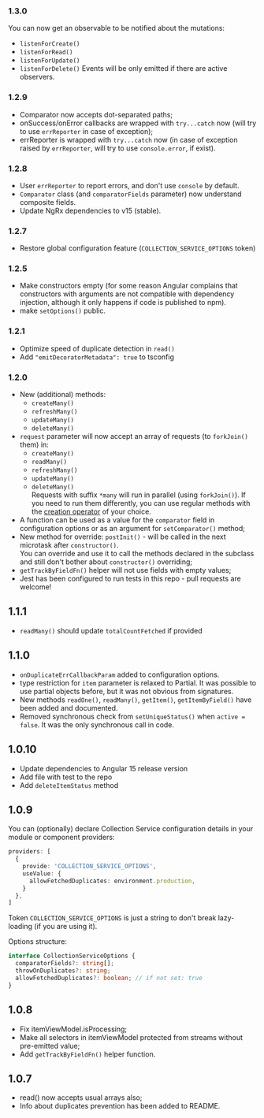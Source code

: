 ### 1.3.0
You can now get an observable to be notified about the mutations:
* `listenForCreate()`
* `listenForRead()`
* `listenForUpdate()`
* `listenForDelete()`
Events will be only emitted if there are active observers.

### 1.2.9

* Comparator now accepts dot-separated paths;
* onSuccess/onError callbacks are wrapped with `try...catch` now (will try to use `errReporter` in case of exception);
* errReporter is wrapped with `try...catch` now (in case of exception raised by `errReporter`, will try to use `console.error`, if exist).

### 1.2.8
* User `errReporter` to report errors, and don't use `console` by default.
* `Comparator` class (and `comparatorFields` parameter) now understand composite fields.
* Update NgRx dependencies to v15 (stable).

### 1.2.7
* Restore global configuration feature (`COLLECTION_SERVICE_OPTIONS` token)

### 1.2.5
* Make constructors empty (for some reason Angular complains that constructors with arguments are not compatible with dependency injection, although it only happens if code is published to npm).
* make `setOptions()` public.

### 1.2.1
* Optimize speed of duplicate detection in `read()`
* Add `"emitDecoratorMetadata": true` to tsconfig

### 1.2.0
* New (additional) methods: 
  * `createMany()`
  * `refreshMany()`
  * `updateMany()`
  * `deleteMany()`
* `request` parameter will now accept an array of requests (to `forkJoin()` them) in:
  * `createMany()`
  * `readMany()`
  * `refreshMany()`
  * `updateMany()`
  * `deleteMany()`  
  Requests with suffix `*many` will run in parallel (using `forkJoin()`). If you need to run them differently, you can use regular methods with the [creation operator](https://rxjs.dev/guide/operators#creation-operators-1) of your choice.
* A function can be used as a value for the `comparator` field in configuration options or as an argument for `setComparator()` method;
* New method for override: `postInit()` - will be called in the next microtask after `constructor()`.   
  You can override and use it to call the methods declared in the subclass and still don't bother about `constructor()` overriding;
* `getTrackByFieldFn()` helper will not use fields with empty values;
* Jest has been configured to run tests in this repo - pull requests are welcome!

## 1.1.1
* `readMany()` should update `totalCountFetched` if provided

## 1.1.0
* `onDuplicateErrCallbackParam` added to configuration options.
* type restriction for `item` parameter is relaxed to Partial<T>. It was possible to use partial objects before, but it was not obvious from signatures.
* New methods `readOne()`, `readMany()`, `getItem()`, `getItemByField()` have been added and documented.
* Removed synchronous check from `setUniqueStatus()` when `active = false`. It was the only synchronous call in code.  

## 1.0.10
* Update dependencies to Angular 15 release version
* Add file with test to the repo
* Add `deleteItemStatus` method

## 1.0.9
You can (optionally) declare Collection Service configuration details in your module or component providers:
```ts
providers: [
  {
    provide: 'COLLECTION_SERVICE_OPTIONS',
    useValue: {
      allowFetchedDuplicates: environment.production,
    }
  },
]
```
Token `COLLECTION_SERVICE_OPTIONS` is just a string to don't break lazy-loading (if you are using it).

Options structure:
```ts
interface CollectionServiceOptions {
  comparatorFields?: string[];
  throwOnDuplicates?: string;
  allowFetchedDuplicates?: boolean; // if not set: true
}
```

## 1.0.8
* Fix itemViewModel.isProcessing; 
* Make all selectors in itemViewModel protected from streams without pre-emitted value;
* Add `getTrackByFieldFn()` helper function.

## 1.0.7
* read() now accepts usual arrays also;
* Info about duplicates prevention has been added to README.
